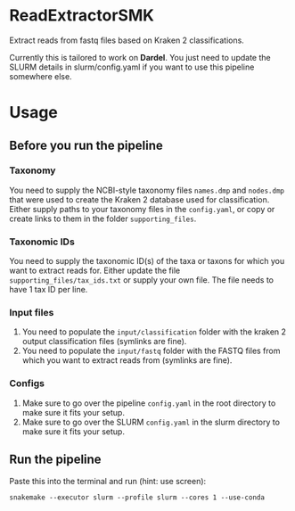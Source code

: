 # ReadExtractorSMK
Extract reads from fastq files based on Kraken 2 classifications.

Currently this is tailored to work on **Dardel**. You just need to update the SLURM details in slurm/config.yaml if you want to use this pipeline somewhere else.

# Usage
## Before you run the pipeline
### Taxonomy
You need to supply the NCBI-style taxonomy files `names.dmp` and `nodes.dmp` that were used to create the Kraken 2 database used for classification.
Either supply paths to your taxonomy files in the `config.yaml`, or copy or create links to them in the folder `supporting_files`.

### Taxonomic IDs
You need to supply the taxonomic ID(s) of the taxa or taxons for which you want to extract reads for.
Either update the file `supporting_files/tax_ids.txt` or supply your own file. The file needs to have 1 tax ID per line.

### Input files
1) You need to populate the `input/classification` folder with the kraken 2 output classification files (symlinks are fine).
2) You need to populate the `input/fastq` folder with the FASTQ files from which you want to extract reads from (symlinks are fine).

### Configs
1) Make sure to go over the pipeline `config.yaml` in the root directory to make sure it fits your setup.
2) Make sure to go over the SLURM `config.yaml` in the slurm directory to make sure it fits your setup.

## Run the pipeline
Paste this into the terminal and run (hint: use screen):

`snakemake --executor slurm --profile slurm --cores 1 --use-conda`
